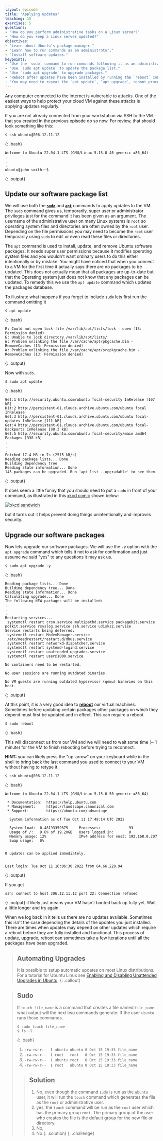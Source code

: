 ```yaml
---
layout: episode
title: "Applying updates"
teaching: 15
exercises: 5
questions:
- "How do you perform administrative tasks on a Linux server?"
- "How do you keep a Linux server updated?"
objectives:
- "Learn about Ubuntu's package manager."
- "Learn how to run commands as an administrator."
- "Install software updates."
keypoints:
- "Use the `sudo` command to run commands following it as an administrator."
- "Use `sudo apt update` to update the package list."
- "Use `sudo apt upgrade` to upgrade packages."
- "Reboot after updates have been installed by running the `reboot` command."
- "You may need to repeat the `apt update`, `apt upgrade`, reboot process a few times to ensure all updates have been applied."
---
```


Any computer connected to the Internet is vulnerable to attacks. One of the easiest ways to help protect your cloud VM against these attacks is applying updates regularly.

If you are not already connected from your workstation via SSH to the VM that you created in the previous episode do so now. For review, that should look something like this:
~~~
$ ssh ubuntu@206.12.11.12
~~~
{: .bash}
~~~
Welcome to Ubuntu 22.04.1 LTS (GNU/Linux 5.15.0-46-generic x86_64)
.
.
.
ubuntu@john-smith:~$
~~~
{: .output}

## Update our software package list
We will use both the [**`sudo`**](../reference#sudo) and [**`apt`**](../reference#apt) commands to apply updates to the VM. The `sudo` command gives us, temporarily, super user or administrator privileges just for the command it has been given as an argument. The username of the administrative user on many Linux systems is `root` so operating system files and directories are often owned by the `root` user. Depending on the file permissions you may need to become the `root` user temporarily using `sudo` to edit or even read these files or directories.

The `apt` command is used to install, update, and remove Ubuntu software packages. It needs super user permissions because it modifies operating system files and you wouldn't want ordinary users to do this either intentionally or by mistake. You might have noticed that when you connect to a VM for the first time it actually says there are no packages to be updated. This does not actually mean that all packages are up-to-date but that the Operating system just does not know that any packages can be updated. To remedy this we use the `apt update` command which updates the packages database.

To illustrate what happens if you forget to include `sudo` lets first run the command omitting it
~~~
$ apt update
~~~
{: .bash}
~~~
E: Could not open lock file /var/lib/apt/lists/lock - open (13: Permission denied)
E: Unable to lock directory /var/lib/apt/lists/
W: Problem unlinking the file /var/cache/apt/pkgcache.bin - RemoveCaches (13: Permission denied)
W: Problem unlinking the file /var/cache/apt/srcpkgcache.bin - RemoveCaches (13: Permission denied)
~~~
{: .output}

Now with `sudo`.
~~~
$ sudo apt update
~~~
{: .bash}
~~~
Get:1 http://security.ubuntu.com/ubuntu focal-security InRelease [107 kB]
Hit:2 http://persistent-01.clouds.archive.ubuntu.com/ubuntu focal InRelease
Get:3 http://persistent-01.clouds.archive.ubuntu.com/ubuntu focal-updates InRelease [111 kB]
Get:4 http://persistent-01.clouds.archive.ubuntu.com/ubuntu focal-backports InRelease [98.3 kB]
Get:5 http://security.ubuntu.com/ubuntu focal-security/main amd64 Packages [338 kB]
.
.
.
Fetched 17.4 MB in 7s (2515 kB/s)
Reading package lists... Done
Building dependency tree
Reading state information... Done
145 packages can be upgraded. Run 'apt list --upgradable' to see them.
~~~
{: .output}

It does seem a little funny that you should need to put a `sudo` in front of your command, as illustrated in this [xkcd comic](https://xkcd.com/149/) shown below:

[![xkcd sandwich](https://imgs.xkcd.com/comics/sandwich.png)](https://xkcd.com/149/)

but it turns out it helps prevent doing things unintentionally and improves security.

## Upgrade our software packages
Now lets upgrade our software packages. We will use the `-y` option with the `apt upgrade` command which tells it not to ask for confirmation and just assume we said "yes" to any questions it may ask us.
~~~
$ sudo apt upgrade -y
~~~
{: .bash}

~~~
Reading package lists... Done
Building dependency tree... Done
Reading state information... Done
Calculating upgrade... Done
The following NEW packages will be installed:
.
.
.
Restarting services...
 systemctl restart cron.service multipathd.service packagekit.service polkit.service rsyslog.service ssh.service udisks2.service
Service restarts being deferred:
 systemctl restart ModemManager.service
 /etc/needrestart/restart.d/dbus.service
 systemctl restart networkd-dispatcher.service
 systemctl restart systemd-logind.service
 systemctl restart unattended-upgrades.service
 systemctl restart user@1000.service

No containers need to be restarted.

No user sessions are running outdated binaries.

No VM guests are running outdated hypervisor (qemu) binaries on this host.
~~~
{: .output}

At this point, it is a very good idea to [**reboot**](../reference#reboot) our virtual machines. Sometimes before updating certain packages other packages on which they depend must first be updated and in effect. This can require a reboot.

~~~
$ sudo reboot
~~~
{: .bash}

This will disconnect us from our VM and we will need to wait some time (~ 1 minute) for the VM to finish rebooting before trying to reconnect.

**HINT:** you can likely press the "up-arrow" on your keyboard while in the shell to bring back the last command you used to connect to your VM without having to retype it.
~~~
$ ssh ubuntu@206.12.11.12
~~~
{: .bash}
~~~
Welcome to Ubuntu 22.04.1 LTS (GNU/Linux 5.15.0-50-generic x86_64)

 * Documentation:  https://help.ubuntu.com
 * Management:     https://landscape.canonical.com
 * Support:        https://ubuntu.com/advantage

  System information as of Tue Oct 11 17:48:14 UTC 2022

  System load:  0.48193359375     Processes:             93
  Usage of /:   9.6% of 19.20GB   Users logged in:       0
  Memory usage: 12%               IPv4 address for ens3: 192.168.0.207
  Swap usage:   0%


0 updates can be applied immediately.


Last login: Tue Oct 11 16:06:30 2022 from 64.66.220.94
~~~
{: .output}

If you get
~~~
ssh: connect to host 206.12.11.12 port 22: Connection refused
~~~
{: .output}
it likely just means your VM hasn't booted back up fully yet. Wait a little longer and try again.

When we log back in it tells us there are no updates available. Sometimes this isn't the case depending the details of the updates you just installed. There are times when updates may depend on other updates which require a reboot before they are fully installed and functional. This process of update, upgrade, reboot can sometimes take a few iterations until all the packages have been upgraded.


> ## Automating Upgrades
> It is possible to setup automatic updates on most Linux distributions. For a tutorial for Ubuntu Linux see [Enabling and Disabling Unattended Upgrades in Ubuntu](https://linuxhint.com/enable-disable-unattended-upgrades-ubuntu/).
{: .callout}

> ## Sudo
> If `touch file_name` is a command that creates a file named `file_name` what output will the next two commands generate. If the user `ubuntu` runs those commands.
> ~~~
> $ sudo touch file_name
> $ ls -l
> ~~~
> {: .bash}
>
> 1. `-rw-rw-r--  1 ubuntu ubuntu 0 Oct 15 19:33 file_name`
> 2. `-rw-rw-r--  1 root   root   0 Oct 15 19:33 file_name`
> 3. `-rw-rw-r--  1 ubuntu root   0 Oct 15 19:33 file_name`
> 4. `-rw-rw-r--  1 root   ubuntu 0 Oct 15 19:33 file_name`
>
> > ## Solution
> >
> > 1. No, even though the command `sudo` is run as the `ubuntu` user, it will run the `touch` command which generates the file as the `root` or administrative user.
> > 2. yes, the `touch` command will be run as the `root` user which has the primary group `root`. The primary group of the user who creates the file is the default group for the new file or directory.
> > 3. No,
> > 4. No
> {: .solution}
{: .challenge}
